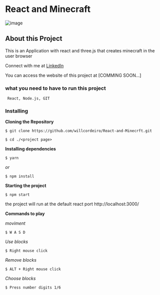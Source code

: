 
# React and Minecraft

![image](https://user-images.githubusercontent.com/98745885/194671898-d4014d0a-3621-4a72-8272-f4a21ecff7c7.png)


## About this Project
This is an Application with react and three.js that creates minecraft in the user browser

Connect with me at [LinkedIn](https://www.linkedin.com/in/william-cordeiro-568229238/)

You can access the website of this project at [COMMING SOON...]


### what you need to have to run this project

```
 React, Node.js, GIT
```

### Installing

**Cloning the Repository**

```
$ git clone https://github.com/willcordeiro/React-and-Minecrft.git

$ cd ./<project page>
```

**Installing dependencies**

```
$ yarn
```

_or_

```
$ npm install
```

**Starting the project**

```
$ npm start
```

the project will run at the default react port http://localhost:3000/


**Commands to play**

_moviment_

```
$ W A S D
```

_Use blocks_

```
$ Right mouse click
```


_Remove blocks_

```
$ ALT + Right mouse click
```


_Choose blocks_

```
$ Press number digits 1/6 
```
